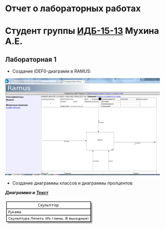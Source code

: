 # Отчет о лабораторных работах
# Студент группы [ИДБ-15-13](https://github.com/stankin/design-2018/wiki/list-idb-15-13) Мухина А.Е.

## Лабораторная 1

* Создание IDEF0-диаграмм в RAMUS:

![none](https://github.com/MuhinaAlexandra/Lab2018/blob/master/1.png)

* Создание диаграммы классов и  диаграммы пролцентов:

***Диаграмма и [Текст](https://github.com/MuhinaAlexandra/Lab2018/blob/master/2.1.txt)***

![рисунок](https://github.com/MuhinaAlexandra/Lab2018/blob/master/2.png)

